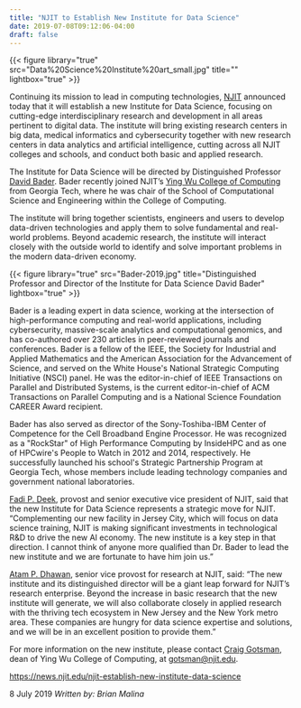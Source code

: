 ```yaml
---
title: "NJIT to Establish New Institute for Data Science"
date: 2019-07-08T09:12:06-04:00
draft: false
---
```


{{< figure library="true" src="Data%20Science%20Institute%20art_small.jpg" title="" lightbox="true" >}}

Continuing its mission to lead in computing technologies, [NJIT](http://www.njit.edu/) announced today that it will establish a new Institute for Data Science, focusing on cutting-edge interdisciplinary research and development in all areas pertinent to digital data. The institute will bring existing research centers in big data, medical informatics and cybersecurity together with new research centers in data analytics and artificial intelligence, cutting across all NJIT colleges and schools, and conduct both basic and applied research.

The Institute for Data Science will be directed by Distinguished Professor [David Bader](http://www.cs.njit.edu/~bader). Bader recently joined NJIT’s [Ying Wu College of Computing](https://computing.njit.edu/) from Georgia Tech, where he was chair of the School of Computational Science and Engineering within the College of Computing.

The institute will bring together scientists, engineers and users to develop data-driven technologies and apply them to solve fundamental and real-world problems. Beyond academic research, the institute will interact closely with the outside world to identify and solve important problems in the modern data-driven economy.

{{< figure library="true" src="Bader-2019.jpg" title="Distinguished Professor and Director of the Institute for Data Science David Bader" lightbox="true" >}}

Bader is a leading expert in data science, working at the intersection of high-performance computing and real-world applications, including cybersecurity, massive-scale analytics and computational genomics, and has co-authored over 230 articles in peer-reviewed journals and conferences. Bader is a fellow of the IEEE, the Society for Industrial and Applied Mathematics and the American Association for the Advancement of Science, and served on the White House's National Strategic Computing Initiative (NSCI) panel. He was the editor-in-chief of IEEE Transactions on Parallel and Distributed Systems, is the current editor-in-chief of ACM Transactions on Parallel Computing and is a National Science Foundation CAREER Award recipient. 

Bader has also served as director of the Sony-Toshiba-IBM Center of Competence for the Cell Broadband Engine Processor. He was recognized as a "RockStar" of High Performance Computing by InsideHPC and as one of HPCwire's People to Watch in 2012 and 2014, respectively. He successfully launched his school's Strategic Partnership Program at Georgia Tech, whose members include leading technology companies and government national laboratories.

[Fadi P. Deek](https://www.njit.edu/provost/fadi/), provost and senior executive vice president of NJIT, said that the new Institute for Data Science represents a strategic move for NJIT. “Complementing our new facility in Jersey City, which will focus on data science training, NJIT is making significant investments in technological R&D to drive the new AI economy. The new institute is a key step in that direction. I cannot think of anyone more qualified than Dr. Bader to lead the new institute and we are fortunate to have him join us.”

[Atam P. Dhawan](https://www.njit.edu/research/vpr/about/dhawan-bio.php), senior vice provost for research at NJIT, said: “The new institute and its distinguished director will be a giant leap forward for NJIT’s research enterprise. Beyond the increase in basic research that the new institute will generate, we will also collaborate closely in applied research with the thriving tech ecosystem in New Jersey and the New York metro area. These companies are hungry for data science expertise and solutions, and we will be in an excellent position to provide them.”

For more information on the new institute, please contact [Craig Gotsman](https://en.wikipedia.org/wiki/Craig_Gotsman), dean of Ying Wu College of Computing, at gotsman@njit.edu. 

https://news.njit.edu/njit-establish-new-institute-data-science

8 July 2019
_Written by: Brian Malina_